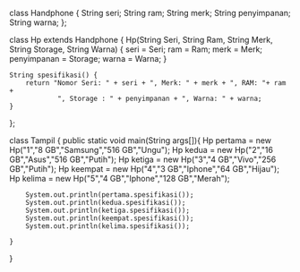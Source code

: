 class Handphone {
    String seri;
    String ram;
    String merk;
    String penyimpanan;
    String warna;
};

class Hp extends Handphone {
    Hp(String Seri,  String Ram, String Merk, String Storage, String Warna) {
        seri = Seri;
        ram = Ram;
        merk = Merk;
        penyimpanan = Storage;
        warna = Warna;
    }

    String spesifikasi() {
        return "Nomor Seri: " + seri + ", Merk: " + merk + ", RAM: "+ ram +
                ", Storage : " + penyimpanan + ", Warna: " + warna;
    }
};

class Tampil {
    public static void main(String args[]){
        Hp pertama = new Hp("1","8 GB","Samsung","516 GB","Ungu");
        Hp kedua = new Hp("2","16 GB","Asus","516 GB","Putih");
        Hp ketiga = new Hp("3","4 GB","Vivo","256 GB","Putih");
        Hp keempat = new Hp("4","3 GB","Iphone","64 GB","Hijau");
        Hp kelima = new Hp("5","4 GB","Iphone","128 GB","Merah");

        System.out.println(pertama.spesifikasi());
        System.out.println(kedua.spesifikasi());
        System.out.println(ketiga.spesifikasi());
        System.out.println(keempat.spesifikasi());
        System.out.println(kelima.spesifikasi());

    }
}
